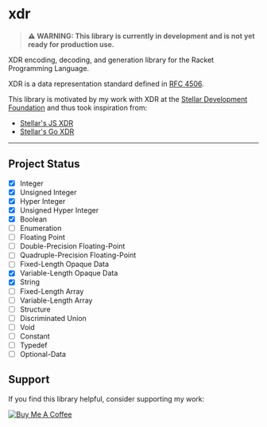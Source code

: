 # xdr

> **⚠️ WARNING: This library is currently in development and is not yet ready for production use.**

XDR encoding, decoding, and generation library for the Racket Programming Language.

XDR is a data representation standard defined in [RFC 4506](https://tools.ietf.org/html/rfc4506).

This library is motivated by my work with XDR at the [Stellar Development Foundation](https://www.stellar.org/) and thus took inspiration from:

* [Stellar's JS XDR](https://github.com/stellar/js-xdr)
* [Stellar's Go XDR](https://github.com/stellar/go/tree/master/xdr)

***

## Project Status

* [x] Integer
* [x] Unsigned Integer
* [x] Hyper Integer
* [x] Unsigned Hyper Integer
* [x] Boolean
* [ ] Enumeration
* [ ] Floating Point
* [ ] Double-Precision Floating-Point
* [ ] Quadruple-Precision Floating-Point
* [ ] Fixed-Length Opaque Data
* [x] Variable-Length Opaque Data
* [x] String
* [ ] Fixed-Length Array
* [ ] Variable-Length Array
* [ ] Structure
* [ ] Discriminated Union
* [ ] Void
* [ ] Constant
* [ ] Typedef
* [ ] Optional-Data

## Support

If you find this library helpful, consider supporting my work:

[![Buy Me A Coffee](https://img.shields.io/badge/Buy%20Me%20A%20Coffee-support-yellow.svg?style=flat-square&logo=buy-me-a-coffee)](https://buymeacoffee.com/rdurst)
